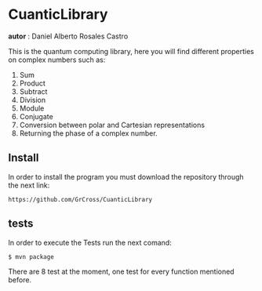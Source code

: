 # CuanticLibrary

**autor** : Daniel Alberto Rosales Castro

This is the quantum computing library, here you will find different properties on complex numbers such as:
1.  Sum
2.  Product
3.  Subtract
4.  Division
5.  Module
6.  Conjugate
7.  Conversion between polar and Cartesian representations
8.  Returning the phase of a complex number.


## Install

In order to install the program you must download the repository through the next link:

````
https://github.com/GrCross/CuanticLibrary
````

## tests

In order to execute the Tests run the next comand:

````
$ mvn package
````

There are 8 test at the moment, one test for every function mentioned before.

